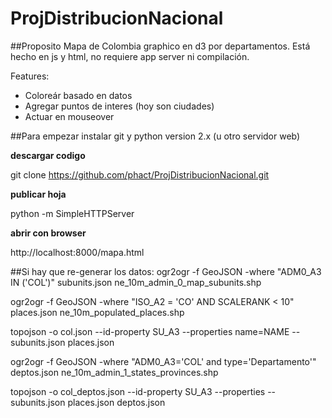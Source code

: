 ProjDistribucionNacional
========================

##Proposito
Mapa de Colombia graphico en d3 por departamentos. Está hecho en js y html, no requiere app server ni compilación.

Features:
 - Coloreár basado en datos
 - Agregar puntos de interes (hoy son ciudades)
 - Actuar en mouseover

##Para empezar
instalar git y python version 2.x (u otro servidor web)

**descargar codigo**

git clone https://github.com/phact/ProjDistribucionNacional.git

**publicar hoja**

python -m SimpleHTTPServer

**abrir con browser**

http://localhost:8000/mapa.html

##Si hay que re-generar los datos:
ogr2ogr   -f GeoJSON   -where "ADM0_A3 IN ('COL')"   subunits.json   ne_10m_admin_0_map_subunits.shp

ogr2ogr   -f GeoJSON   -where "ISO_A2 = 'CO' AND SCALERANK < 10"   places.json ne_10m_populated_places.shp

topojson   -o col.json   --id-property SU_A3   --properties name=NAME   --   subunits.json   places.json

ogr2ogr   -f GeoJSON  -where "ADM0_A3='COL' and type='Departamento'" deptos.json ne_10m_admin_1_states_provinces.shp

topojson   -o col_deptos.json    --id-property SU_A3  --properties  --   subunits.json   places.json  deptos.json
